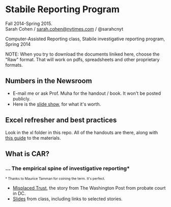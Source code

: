 Stabile Reporting Program
=======

Fall 2014-Spring 2015.<br>
Sarah Cohen / sarah.cohen@nytimes.com / @sarahcnyt

Computer-Assisted Reporting class, Stabile investigative reporting program, Spring 2014

NOTE: When you try to download the documents liniked here, choose the "Raw" format. That will work on pdfs, spreadsheets and other proprietary formats.

## Numbers in the Newsroom ##
* E-mail me or ask Prof. Muha for the handout / book. It won't be posted publicly.
* Here is the [slide show](http://slides.com/sarahcnyt/numbers-in-the-newsroom/#/), for what it's worth.

## Excel refresher and best practices ##
Look in the xl folder in this repo. All of the handouts are there, along with [this guide](https://github.com/sarahcnyt/stabile/blob/master/xl/readme.md) to the materials.

## What is CAR? ##
### ... The empirical spine of investigative reporting* ###
<span style="font-size:8pt;">\* Thanks to Maurice Tamman for coining the term. It's perfect.</span>

* [Misplaced Trust](https://dl.dropboxusercontent.com/u/26514347/story_pdfs/guardians.pdf), the story from The Washington Post from probate court in DC.
* [Slides]() from class, including links to selected stories.


